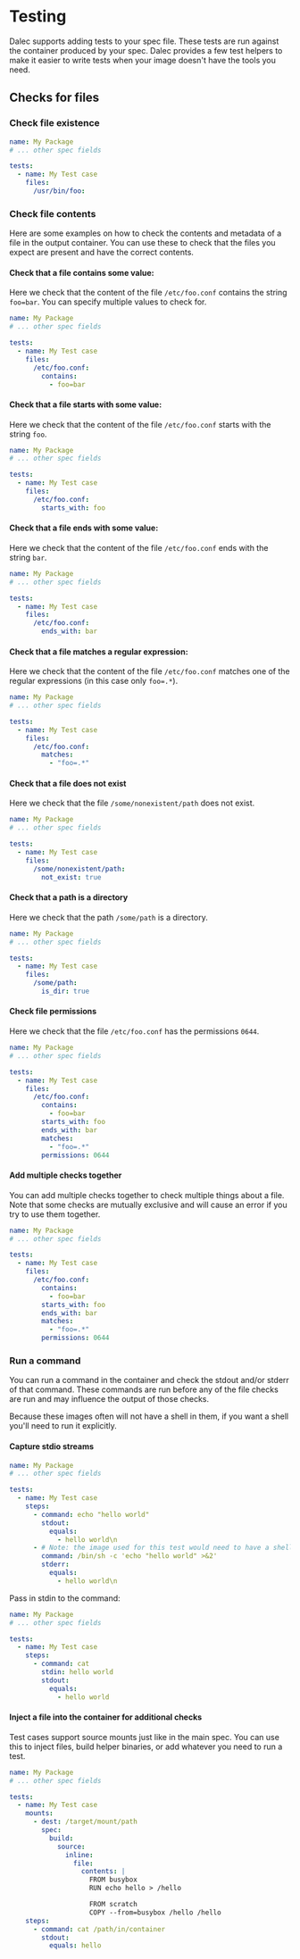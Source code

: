 # Testing

Dalec supports adding tests to your spec file.
These tests are run against the container produced by your spec.
Dalec provides a few test helpers to make it easier to write tests when your image doesn't have the tools you need.

## Checks for files


### Check file existence

```yaml
name: My Package
# ... other spec fields

tests:
  - name: My Test case
    files:
      /usr/bin/foo:
```

### Check file contents

Here are some examples on how to check the contents and metadata of a file in the output container.
You can use these to check that the files you expect are present and have the correct contents.


#### Check that a file contains some value:

Here we check that the content of the file `/etc/foo.conf` contains the string `foo=bar`.
You can specify multiple values to check for.

```yaml
name: My Package
# ... other spec fields

tests:
  - name: My Test case
    files:
      /etc/foo.conf:
        contains:
          - foo=bar
```


#### Check that a file starts with some value:

Here we check that the content of the file `/etc/foo.conf` starts with the string `foo`.

```yaml
name: My Package
# ... other spec fields

tests:
  - name: My Test case
    files:
      /etc/foo.conf:
        starts_with: foo
```


#### Check that a file ends with some value:

Here we check that the content of the file `/etc/foo.conf` ends with the string `bar`.

```yaml
name: My Package
# ... other spec fields

tests:
  - name: My Test case
    files:
      /etc/foo.conf:
        ends_with: bar
```


#### Check that a file matches a regular expression:

Here we check that the content of the file `/etc/foo.conf` matches one of the regular expressions (in this case only `foo=.*`).

```yaml
name: My Package
# ... other spec fields

tests:
  - name: My Test case
    files:
      /etc/foo.conf:
        matches: 
          - "foo=.*"
```

#### Check that a file does not exist

Here we check that the file `/some/nonexistent/path` does not exist.

```yaml
name: My Package
# ... other spec fields

tests:
  - name: My Test case
    files:
      /some/nonexistent/path:
        not_exist: true
```

#### Check that a path is a directory

Here we check that the path `/some/path` is a directory.

```yaml
name: My Package
# ... other spec fields

tests:
  - name: My Test case
    files:
      /some/path:
        is_dir: true
```

#### Check file permissions

Here we check that the file `/etc/foo.conf` has the permissions `0644`.

```yaml
name: My Package
# ... other spec fields

tests:
  - name: My Test case
    files:
      /etc/foo.conf:
        contains:
          - foo=bar
        starts_with: foo
        ends_with: bar
        matches: 
          - "foo=.*"
        permissions: 0644
```

#### Add multiple checks together

You can add multiple checks together to check multiple things about a file.
Note that some checks are mutually exclusive and will cause an error if you try to use them together.

```yaml
name: My Package
# ... other spec fields

tests:
  - name: My Test case
    files:
      /etc/foo.conf:
        contains:
          - foo=bar
        starts_with: foo
        ends_with: bar
        matches: 
          - "foo=.*"
        permissions: 0644
```


### Run a command

You can run a command in the container and check the stdout and/or stderr of that command.
These commands are run before any of the file checks are run and may influence the output of those checks.

Because these images often will not have a shell in them, if you want a shell you'll need to run it explicitly.


#### Capture stdio streams

```yaml
name: My Package
# ... other spec fields

tests:
  - name: My Test case
    steps:
      - command: echo "hello world"
        stdout:
          equals:
            - hello world\n
      - # Note: the image used for this test would need to have a shell in it for this to work
        command: /bin/sh -c 'echo "hello world" >&2'
        stderr:
          equals:
            - hello world\n
```

Pass in stdin to the command:

```yaml
name: My Package
# ... other spec fields

tests:
  - name: My Test case
    steps:
      - command: cat
        stdin: hello world
        stdout:
          equals:
            - hello world
```

#### Inject a file into the container for additional checks

Test cases support source mounts just like in the main spec.
You can use this to inject files, build helper binaries, or add whatever you need to run a test.

```yaml
name: My Package
# ... other spec fields

tests:
  - name: My Test case
    mounts:
      - dest: /target/mount/path
        spec:
          build:
            source:
              inline:
                file:
                  contents: |
                    FROM busybox
                    RUN echo hello > /hello

                    FROM scratch
                    COPY --from=busybox /hello /hello
    steps:
      - command: cat /path/in/container
        stdout:
          equals: hello
```
